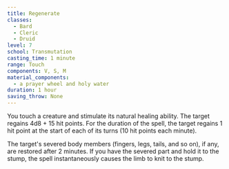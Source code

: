 ```yaml
---
title: Regenerate
classes:
  - Bard
  - Cleric
  - Druid
level: 7
school: Transmutation
casting_time: 1 minute
range: Touch
components: V, S, M
material_components:
  - a prayer wheel and holy water
duration: 1 hour
saving_throw: None
---
```


You touch a creature and stimulate its natural healing ability. The target regains 4d8 + 15 hit points. For the duration of the spell, the target regains 1 hit point at the start of each of its turns (10 hit points each minute).

The target's severed body members (fingers, legs, tails, and so on), if any, are restored after 2 minutes. If you have the severed part and hold it to the stump, the spell instantaneously causes the limb to knit to the stump.
